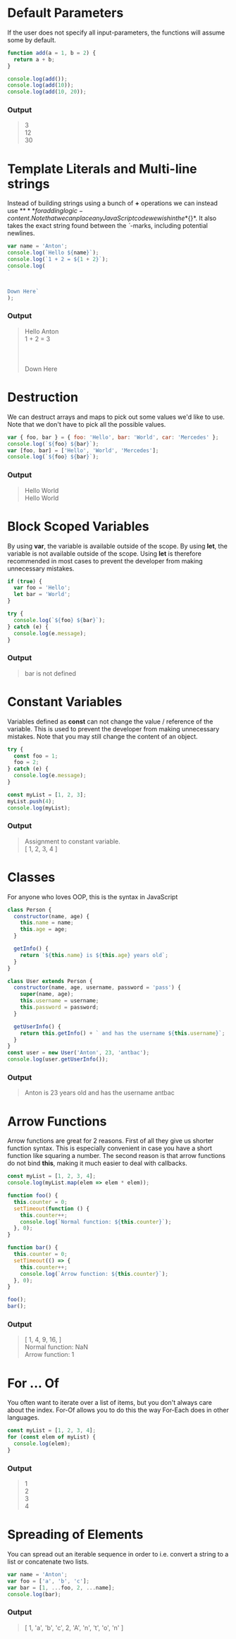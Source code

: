 # Default Parameters
If the user does not specify all input-parameters, the functions will assume some by default.

```javascript
function add(a = 1, b = 2) {
  return a + b;
}

console.log(add());
console.log(add(10));
console.log(add(10, 20));
```
### Output
> 3<br>
> 12<br>
> 30

# Template Literals and Multi-line strings
Instead of building strings using a bunch of **+** operations we can instead use **${}** for adding logic-content.
Note that we can place any JavaScript code we wish in the *${}*.
It also takes the exact string found between the *`*-marks, including potential newlines.

```javascript
var name = 'Anton';
console.log(`Hello ${name}`);
console.log(`1 + 2 = ${1 + 2}`);
console.log(
`


Down Here`
);
```
### Output
> Hello Anton<br>
> 1 + 2 = 3<br>
><br>
><br>
><br>
> Down Here

# Destruction
We can destruct arrays and maps to pick out some values we'd like to use.
Note that we don't have to pick all the possible values.

```javascript
var { foo, bar } = { foo: 'Hello', bar: 'World', car: 'Mercedes' };
console.log(`${foo} ${bar}`);
var [foo, bar] = ['Hello', 'World', 'Mercedes'];
console.log(`${foo} ${bar}`);
```
### Output
> Hello World<br>
> Hello World

# Block Scoped Variables
By using **var**, the variable is available outside of the scope.
By using **let**, the variable is not available outside of the scope.
Using **let** is therefore recommended in most cases to prevent the developer from making unnecessary mistakes.

```javascript
if (true) {
  var foo = 'Hello';
  let bar = 'World';
}

try {
  console.log(`${foo} ${bar}`);
} catch (e) {
  console.log(e.message);
}
```
### Output
> bar is not defined

# Constant Variables
Variables defined as **const** can not change the value / reference of the variable.
This is used to prevent the developer from making unnecessary mistakes.
Note that you may still change the content of an object.

```javascript
try {
  const foo = 1;
  foo = 2;
} catch (e) {
  console.log(e.message);
}

const myList = [1, 2, 3];
myList.push(4);
console.log(myList);

```
### Output
> Assignment to constant variable.<br>
> [ 1, 2, 3, 4 ]

# Classes
For anyone who loves OOP, this is the syntax in JavaScript

```javascript
class Person {
  constructor(name, age) {
    this.name = name;
    this.age = age;
  }

  getInfo() {
    return `${this.name} is ${this.age} years old`;
  }
}

class User extends Person {
  constructor(name, age, username, password = 'pass') {
    super(name, age);
    this.username = username;
    this.password = password;
  }

  getUserInfo() {
    return this.getInfo() + ` and has the username ${this.username}`;
  }
}
const user = new User('Anton', 23, 'antbac');
console.log(user.getUserInfo());
```
### Output
> Anton is 23 years old and has the username antbac


# Arrow Functions
Arrow functions are great for 2 reasons.
First of all they give us shorter function syntax.
This is especially convenient in case you have a short function like squaring a number.
The second reason is that arrow functions do not bind **this**, making it much easier to deal with callbacks.

```javascript
const myList = [1, 2, 3, 4];
console.log(myList.map(elem => elem * elem));

function foo() {
  this.counter = 0;
  setTimeout(function () {
    this.counter++;
    console.log(`Normal function: ${this.counter}`);
  }, 0);
}

function bar() {
  this.counter = 0;
  setTimeout(() => {
    this.counter++;
    console.log(`Arrow function: ${this.counter}`);
  }, 0);
}

foo();
bar();
```
### Output
> [ 1, 4, 9, 16, ]<br>
> Normal function: NaN<br>
> Arrow function: 1


# For ... Of
You often want to iterate over a list of items, but you don't always care about the index.
For-Of allows you to do this the way For-Each does in other languages.

```javascript
const myList = [1, 2, 3, 4];
for (const elem of myList) {
  console.log(elem);
}
```
### Output
> 1<br>
> 2<br>
> 3<br>
> 4


# Spreading of Elements
You can spread out an iterable sequence in order to i.e. convert a string to a list or concatenate two lists.

```javascript
var name = 'Anton';
var foo = ['a', 'b', 'c'];
var bar = [1, ...foo, 2, ...name];
console.log(bar);

```
### Output
> [ 1, 'a', 'b', 'c', 2, 'A', 'n', 't', 'o', 'n' ]

